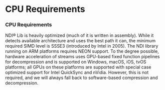 # CPU Requirements

### CPU Requirements

NDI® Lib is heavily optimized (much of it is written in assembly). While it detects available architecture and uses the best path it can, the minimum required SIMD level is SSSE3 (introduced by Intel in 2005). The NDI library running on ARM platforms requires NEON support. To the degree possible, hardware acceleration of streams uses GPU-based fixed function pipelines for decompression and is supported on Windows, macOS, iOS, tvOS platforms; all GPUs on these platforms are supported with special case optimized support for Intel QuickSync and nVidia. However, this is not required, and we will always fall back to software-based compression and decompression.
